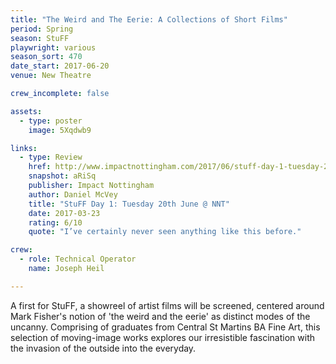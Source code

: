 ```yaml
---
title: "The Weird and The Eerie: A Collections of Short Films"
period: Spring
season: StuFF
playwright: various
season_sort: 470
date_start: 2017-06-20
venue: New Theatre

crew_incomplete: false

assets:
  - type: poster
    image: 5Xqdwb9

links:
  - type: Review
    href: http://www.impactnottingham.com/2017/06/stuff-day-1-tuesday-20th-june-nnt/
    snapshot: aRiSq
    publisher: Impact Nottingham
    author: Daniel McVey 
    title: "StuFF Day 1: Tuesday 20th June @ NNT"
    date: 2017-03-23
    rating: 6/10
    quote: "I’ve certainly never seen anything like this before."

crew:
  - role: Technical Operator 
    name: Joseph Heil 

---
```


A first for StuFF, a showreel of artist films will be screened, centered around Mark Fisher's notion of 'the weird and the eerie' as distinct modes of the uncanny. Comprising of graduates from Central St Martins BA Fine Art, this selection of moving-image works explores our irresistible fascination with the invasion of the outside into the everyday.
